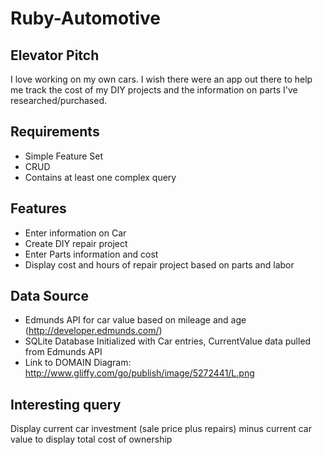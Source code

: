Ruby-Automotive
===============

Elevator Pitch
--------------
I love working on my own cars. I wish there were an app out there to help me track the cost of my DIY projects and the information on parts I've researched/purchased.

Requirements
------------
- Simple Feature Set
- CRUD
- Contains at least one complex query

Features
--------
- Enter information on Car
- Create DIY repair project
- Enter Parts information and cost
- Display cost and hours of repair project based on parts and labor

Data Source
-------------
- Edmunds API for car value based on mileage and age (http://developer.edmunds.com/)
- SQLite Database Initialized with Car entries, CurrentValue data pulled from Edmunds API
- Link to DOMAIN Diagram: http://www.gliffy.com/go/publish/image/5272441/L.png

Interesting query
-----------------
Display current car investment (sale price plus repairs) minus current car value to display total cost of ownership